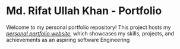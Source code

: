 

# Md. Rifat Ullah Khan - Portfolio

Welcome to my personal portfolio repository! This project hosts my *[personal portfolio website]([https://shafi21001.github.io/](https://rifat-ullah-61.github.io/update-portfolio/))*, which showcases my skills, projects, and achievements as an aspiring software Engineering


